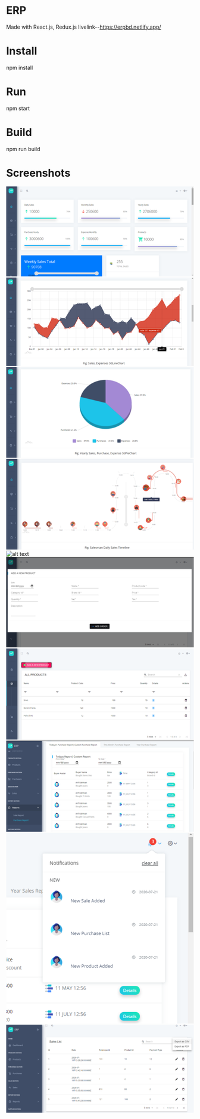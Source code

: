 # ERP
Made with React.js, Redux.js
livelink--https://erpbd.netlify.app/

# Install
npm install

# Run
npm start

# Build
npm run build

# Screenshots
![alt text](https://raw.githubusercontent.com/kaneki666/ERP/master/Screenshot%20(117).png)
![alt text](https://raw.githubusercontent.com/kaneki666/ERP/master/Screenshot%20(119).png)
![alt text](https://raw.githubusercontent.com/kaneki666/ERP/master/Screenshot%20(120).png)
![alt text](https://raw.githubusercontent.com/kaneki666/ERP/master/Screenshot%20(121).png)
![alt text](https://raw.githubusercontent.com/kaneki666/ERP/master/Screenshot%20(122).png)
![alt text](https://raw.githubusercontent.com/kaneki666/ERP/master/Screenshot%20(123).png)
![alt text](https://raw.githubusercontent.com/kaneki666/ERP/master/Screenshot%20(124).png)
![alt text](https://raw.githubusercontent.com/kaneki666/ERP/master/Screenshot%20(129).png)
![alt text](https://raw.githubusercontent.com/kaneki666/ERP/master/Screenshot%20(135).png)
![alt text](https://raw.githubusercontent.com/kaneki666/ERP/master/Screenshot%20(136).png)
